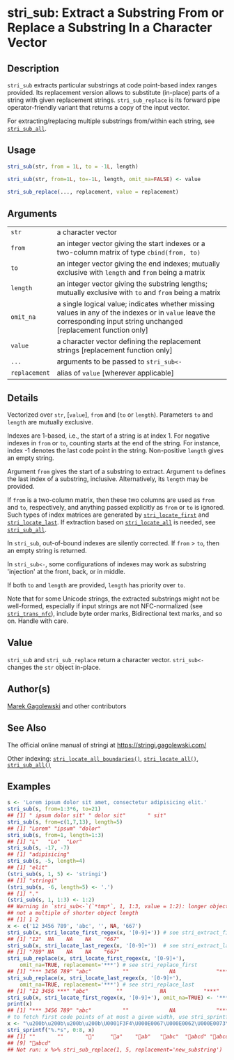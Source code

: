# stri\_sub: Extract a Substring From or Replace a Substring In a Character Vector

## Description

`stri_sub` extracts particular substrings at code point-based index ranges provided. Its replacement version allows to substitute (in-place) parts of a string with given replacement strings. `stri_sub_replace` is its forward pipe operator-friendly variant that returns a copy of the input vector.

For extracting/replacing multiple substrings from/within each string, see [`stri_sub_all`](stri_sub_all.md).

## Usage

```r
stri_sub(str, from = 1L, to = -1L, length)

stri_sub(str, from=1L, to=-1L, length, omit_na=FALSE) <- value

stri_sub_replace(..., replacement, value = replacement)
```

## Arguments

|               |                                                                                                                                                                           |
|---------------|---------------------------------------------------------------------------------------------------------------------------------------------------------------------------|
| `str`         | a character vector                                                                                                                                                        |
| `from`        | an integer vector giving the start indexes or a two-column matrix of type `cbind(from, to)`                                                                               |
| `to`          | an integer vector giving the end indexes; mutually exclusive with `length` and `from` being a matrix                                                                      |
| `length`      | an integer vector giving the substring lengths; mutually exclusive with `to` and `from` being a matrix                                                                    |
| `omit_na`     | a single logical value; indicates whether missing values in any of the indexes or in `value` leave the corresponding input string unchanged \[replacement function only\] |
| `value`       | a character vector defining the replacement strings \[replacement function only\]                                                                                         |
| `...`         | arguments to be passed to `stri_sub<-`                                                                                                                                    |
| `replacement` | alias of `value` \[wherever applicable\]                                                                                                                                  |

## Details

Vectorized over `str`, \[`value`\], `from` and (`to` or `length`). Parameters `to` and `length` are mutually exclusive.

Indexes are 1-based, i.e., the start of a string is at index 1. For negative indexes in `from` or `to`, counting starts at the end of the string. For instance, index -1 denotes the last code point in the string. Non-positive `length` gives an empty string.

Argument `from` gives the start of a substring to extract. Argument `to` defines the last index of a substring, inclusive. Alternatively, its `length` may be provided.

If `from` is a two-column matrix, then these two columns are used as `from` and `to`, respectively, and anything passed explicitly as `from` or `to` is ignored. Such types of index matrices are generated by [`stri_locate_first`](stri_locate.md) and [`stri_locate_last`](stri_locate.md). If extraction based on [`stri_locate_all`](stri_locate.md) is needed, see [`stri_sub_all`](stri_sub_all.md).

In `stri_sub`, out-of-bound indexes are silently corrected. If `from` \> `to`, then an empty string is returned.

In `stri_sub<-`, some configurations of indexes may work as substring \'injection\' at the front, back, or in middle.

If both `to` and `length` are provided, `length` has priority over `to`.

Note that for some Unicode strings, the extracted substrings might not be well-formed, especially if input strings are not NFC-normalized (see [`stri_trans_nfc`](stri_trans_nf.md)), include byte order marks, Bidirectional text marks, and so on. Handle with care.

## Value

`stri_sub` and `stri_sub_replace` return a character vector. `stri_sub<-` changes the `str` object in-place.

## Author(s)

[Marek Gagolewski](https://www.gagolewski.com/) and other contributors

## See Also

The official online manual of <span class="pkg">stringi</span> at <https://stringi.gagolewski.com/>

Other indexing: [`stri_locate_all_boundaries()`](stri_locate_boundaries.md), [`stri_locate_all()`](stri_locate.md), [`stri_sub_all()`](stri_sub_all.md)

## Examples




```r
s <- 'Lorem ipsum dolor sit amet, consectetur adipisicing elit.'
stri_sub(s, from=1:3*6, to=21)
## [1] " ipsum dolor sit" " dolor sit"       " sit"
stri_sub(s, from=c(1,7,13), length=5)
## [1] "Lorem" "ipsum" "dolor"
stri_sub(s, from=1, length=1:3)
## [1] "L"   "Lo"  "Lor"
stri_sub(s, -17, -7)
## [1] "adipisicing"
stri_sub(s, -5, length=4)
## [1] "elit"
(stri_sub(s, 1, 5) <- 'stringi')
## [1] "stringi"
(stri_sub(s, -6, length=5) <- '.')
## [1] "."
(stri_sub(s, 1, 1:3) <- 1:2)
## Warning in `stri_sub<-`(`*tmp*`, 1, 1:3, value = 1:2): longer object length is
## not a multiple of shorter object length
## [1] 1 2
x <- c('12 3456 789', 'abc', '', NA, '667')
stri_sub(x, stri_locate_first_regex(x, '[0-9]+')) # see stri_extract_first
## [1] "12"  NA    NA    NA    "667"
stri_sub(x, stri_locate_last_regex(x, '[0-9]+'))  # see stri_extract_last
## [1] "789" NA    NA    NA    "667"
stri_sub_replace(x, stri_locate_first_regex(x, '[0-9]+'),
    omit_na=TRUE, replacement='***') # see stri_replace_first
## [1] "*** 3456 789" "abc"          ""             NA             "***"
stri_sub_replace(x, stri_locate_last_regex(x, '[0-9]+'),
    omit_na=TRUE, replacement='***') # see stri_replace_last
## [1] "12 3456 ***" "abc"         ""            NA            "***"
stri_sub(x, stri_locate_first_regex(x, '[0-9]+'), omit_na=TRUE) <- '***'
print(x)
## [1] "*** 3456 789" "abc"          ""             NA             "***"
# to fetch first code points of at most a given width, use stri_sprintf:
x <- "\u200b\u200b\u200b\u200b\U0001F3F4\U000E0067\U000E0062\U000E0073\U000E0063\U000E0074\U000E007Fabcd"
stri_sprintf("%.*s", 0:8, x)
## [1] "​​​​"       "​​​​"       "​​​​🏴󠁧󠁢󠁳󠁣󠁴󠁿"     "​​​​🏴󠁧󠁢󠁳󠁣󠁴󠁿a"    "​​​​🏴󠁧󠁢󠁳󠁣󠁴󠁿ab"   "​​​​🏴󠁧󠁢󠁳󠁣󠁴󠁿abc"  "​​​​🏴󠁧󠁢󠁳󠁣󠁴󠁿abcd" "​​​​🏴󠁧󠁢󠁳󠁣󠁴󠁿abcd"
## [9] "​​​​🏴󠁧󠁢󠁳󠁣󠁴󠁿abcd"
## Not run: x %>% stri_sub_replace(1, 5, replacement='new_substring')
```
